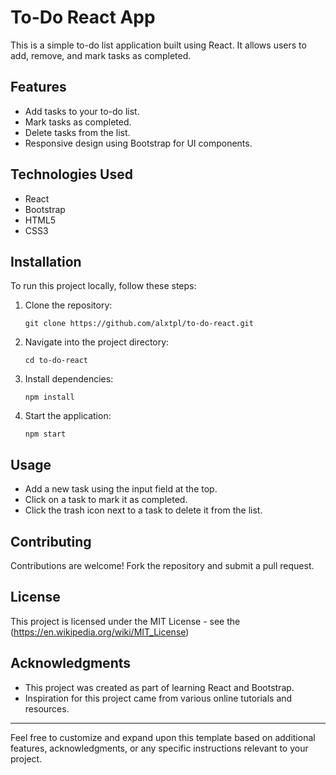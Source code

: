 # To-Do React App

This is a simple to-do list application built using React. It allows users to add, remove, and mark tasks as completed.

## Features

- Add tasks to your to-do list.
- Mark tasks as completed.
- Delete tasks from the list.
- Responsive design using Bootstrap for UI components.

## Technologies Used

- React
- Bootstrap
- HTML5
- CSS3

## Installation

To run this project locally, follow these steps:

1. Clone the repository:
   ```
   git clone https://github.com/alxtpl/to-do-react.git
   ```
   
2. Navigate into the project directory:
   ```
   cd to-do-react
   ```

3. Install dependencies:
   ```
   npm install
   ```

4. Start the application:
   ```
   npm start
   ```

## Usage

- Add a new task using the input field at the top.
- Click on a task to mark it as completed.
- Click the trash icon next to a task to delete it from the list.

## Contributing

Contributions are welcome! Fork the repository and submit a pull request.

## License

This project is licensed under the MIT License - see the (https://en.wikipedia.org/wiki/MIT_License)

## Acknowledgments

- This project was created as part of learning React and Bootstrap.
- Inspiration for this project came from various online tutorials and resources.

---

Feel free to customize and expand upon this template based on additional features, acknowledgments, or any specific instructions relevant to your project.
